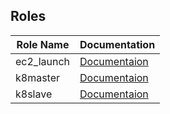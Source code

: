 Roles 
-----

Role Name| Documentation
----------|-------------
 |ec2_launch| [Documentaion](https://github.com/DEALTALFA/collection.kube8s/blob/master/docs/ec2_launch.md)|
 |k8master| [Documentaion](https://github.com/DEALTALFA/collection.kube8s/blob/master/docs/k8master.md)|
 |k8slave| [Documentaion](https://github.com/DEALTALFA/collection.kube8s/blob/master/docs/k8slave.md)|

